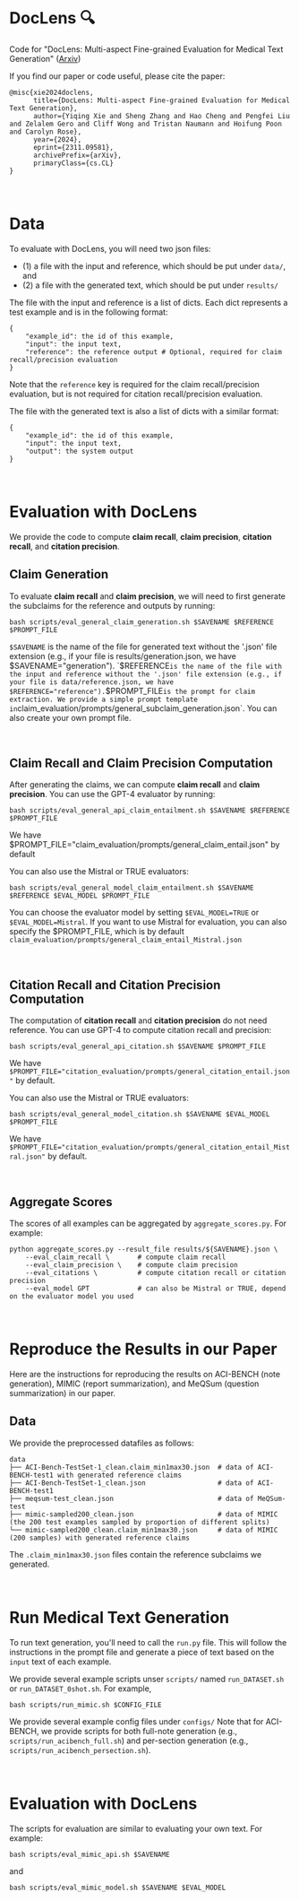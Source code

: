 # DocLens 🔍
Code for "DocLens: Multi-aspect Fine-grained Evaluation for Medical Text Generation" ([Arxiv](https://arxiv.org/abs/2311.09581))

If you find our paper or code useful, please cite the paper:
```
@misc{xie2024doclens,
      title={DocLens: Multi-aspect Fine-grained Evaluation for Medical Text Generation}, 
      author={Yiqing Xie and Sheng Zhang and Hao Cheng and Pengfei Liu and Zelalem Gero and Cliff Wong and Tristan Naumann and Hoifung Poon and Carolyn Rose},
      year={2024},
      eprint={2311.09581},
      archivePrefix={arXiv},
      primaryClass={cs.CL}
}
```

&nbsp;
# Data
To evaluate with DocLens, you will need two json files: 
* (1) a file with the input and reference, which should be put under `data/`, and
* (2) a file with the generated text, which should be put under `results/`

The file with the input and reference is a list of dicts. Each dict represents a test example and is in the following format:
```
{
    "example_id": the id of this example,
    "input": the input text,
    "reference": the reference output # Optional, required for claim recall/precision evaluation
}
```
Note that the `reference` key is required for the claim recall/precision evaluation, but is not required for citation recall/precision evaluation.

The file with the generated text is also a list of dicts with a similar format:
```
{
    "example_id": the id of this example,
    "input": the input text,
    "output": the system output 
}
```


&nbsp;
# Evaluation with DocLens
We provide the code to compute **claim recall**, **claim precision**, **citation recall**, and **citation precision**.


## Claim Generation
To evaluate **claim recall** and **claim precision**, we will need to first generate the subclaims for the reference and outputs by running:
```
bash scripts/eval_general_claim_generation.sh $SAVENAME $REFERENCE $PROMPT_FILE
```
`$SAVENAME` is the name of the file for generated text without the '.json' file extension (e.g., if your file is results/generation.json, we have $SAVENAME="generation").
`$REFERENCE` is the name of the file with the input and reference without the '.json' file extension (e.g., if your file is data/reference.json, we have $REFERENCE="reference").
`$PROMPT_FILE` is the prompt for claim extraction. We provide a simple prompt template in `claim_evaluation/prompts/general_subclaim_generation.json`. You can also create your own prompt file.


&nbsp;
## Claim Recall and Claim Precision Computation
After generating the claims, we can compute **claim recall** and **claim precision**. You can use the GPT-4 evaluator by running:
```
bash scripts/eval_general_api_claim_entailment.sh $SAVENAME $REFERENCE $PROMPT_FILE
```
We have $PROMPT_FILE="claim_evaluation/prompts/general_claim_entail.json" by default

You can also use the Mistral or TRUE evaluators:
```
bash scripts/eval_general_model_claim_entailment.sh $SAVENAME $REFERENCE $EVAL_MODEL $PROMPT_FILE
```
You can choose the evaluator model by setting `$EVAL_MODEL=TRUE` or `$EVAL_MODEL=Mistral`. If you want to use Mistral for evaluation, you can also specify the $PROMPT_FILE, which is by default `claim_evaluation/prompts/general_claim_entail_Mistral.json`


&nbsp;
## Citation Recall and Citation Precision Computation
The computation of **citation recall** and **citation precision** do not need reference.
You can use GPT-4 to compute citation recall and precision:
```
bash scripts/eval_general_api_citation.sh $SAVENAME $PROMPT_FILE
```
We have `$PROMPT_FILE="citation_evaluation/prompts/general_citation_entail.json"` by default.

You can also use the Mistral or TRUE evaluators:
```
bash scripts/eval_general_model_citation.sh $SAVENAME $EVAL_MODEL $PROMPT_FILE
```
We have `$PROMPT_FILE="citation_evaluation/prompts/general_citation_entail_Mistral.json"` by default.


&nbsp;
## Aggregate Scores
The scores of all examples can be aggregated by `aggregate_scores.py`. For example:
```
python aggregate_scores.py --result_file results/${SAVENAME}.json \
    --eval_claim_recall \       # compute claim recall
    --eval_claim_precision \    # compute claim precision
    --eval_citations \          # compute citation recall or citation precision
    --eval_model GPT            # can also be Mistral or TRUE, depend on the evaluator model you used
```


&nbsp;
# Reproduce the Results in our Paper
Here are the instructions for reproducing the results on ACI-BENCH (note generation), MIMIC (report summarization), and MeQSum (question summarization) in our paper.

## Data
We provide the preprocessed datafiles as follows:
```
data
├── ACI-Bench-TestSet-1_clean.claim_min1max30.json  # data of ACI-BENCH-test1 with generated reference claims
├── ACI-Bench-TestSet-1_clean.json                  # data of ACI-BENCH-test1
├── meqsum-test_clean.json                          # data of MeQSum-test
├── mimic-sampled200_clean.json                     # data of MIMIC (the 200 test examples sampled by proportion of different splits)
└── mimic-sampled200_clean.claim_min1max30.json     # data of MIMIC (200 samples) with generated reference claims
```
The `.claim_min1max30.json` files contain the reference subclaims we generated.


&nbsp;
# Run Medical Text Generation
To run text generation, you'll need to call the `run.py` file. This will follow the instructions in the prompt file and generate a piece of text based on the `input` text of each example.

We provide several example scripts unser `scripts/` named `run_DATASET.sh` or `run_DATASET_0shot.sh`. For example, 
```
bash scripts/run_mimic.sh $CONFIG_FILE
```
We provide several example config files under `configs/`
Note that for ACI-BENCH, we provide scripts for both full-note generation (e.g., `scripts/run_acibench_full.sh`) and per-section generation (e.g., `scripts/run_acibench_persection.sh`).

&nbsp;
# Evaluation with DocLens
The scripts for evaluation are similar to evaluating your own text. For example:
```
bash scripts/eval_mimic_api.sh $SAVENAME
```
and 
```
bash scripts/eval_mimic_model.sh $SAVENAME $EVAL_MODEL
```

